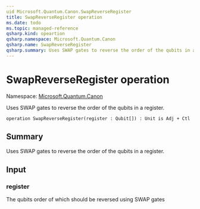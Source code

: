 ```yaml
---
uid Microsoft.Quantum.Canon.SwapReverseRegister
title: SwapReverseRegister operation
ms.date: todo
ms.topic: managed-reference
qsharp.kind: opeartion
qsharp.namespace: Microsoft.Quantum.Canon
qsharp.name: SwapReverseRegister
qsharp.summary: Uses SWAP gates to reverse the order of the qubits in a register.
---
```


# SwapReverseRegister operation

Namespace: [Microsoft.Quantum.Canon](xref:Microsoft.Quantum.Canon)

Uses SWAP gates to reverse the order of the qubits in a register.
```qsharp
operation SwapReverseRegister(register : Qubit[]) : Unit is Adj + Ctl
```

## Summary
Uses SWAP gates to reverse the order of the qubits in a register.

## Input
### register
The qubits order of which should be reversed using SWAP gates
